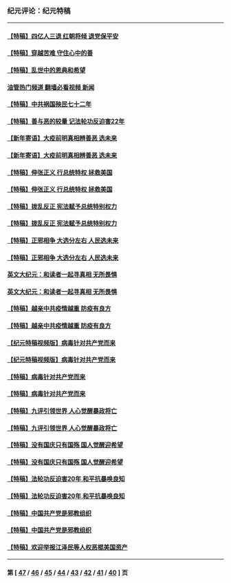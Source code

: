 ### 纪元评论：纪元特稿
---
#### [【特稿】四亿人三退 红朝将倾 退党保平安](../../pages/nsc424/n13794378.md?10100330) 
#### [【特稿】穿越苦难 守住心中的善](../../pages/nsc424/n13784979.md?10100330) 
#### [【特稿】乱世中的恩典和希望](../../pages/nsc424/n13734687.md?10100330) 
#### [油管热门频道 翻墙必看视频 新闻](ok?10100330)
#### [【特稿】中共祸国殃民七十二年](../../pages/nsc424/n13272607.md?10100330) 
#### [【特稿】善与恶的较量 记法轮功反迫害22年](../../pages/nsc424/n13086597.md?10100330) 
#### [【新年寄语】大疫前明真相辨善恶 选未来](../../pages/nsc424/n12660855.md?10100330) 
#### [【新年寄语】大疫前明真相辨善恶 选未来](../../pages/nsc424/n12660855.md?10100330) 
#### [【特稿】伸张正义 行总统特权 拯救美国](../../pages/nsc424/n12616806.md?10100330) 
#### [【特稿】伸张正义 行总统特权 拯救美国](../../pages/nsc424/n12616806.md?10100330) 
#### [【特稿】拨乱反正 宪法赋予总统特别权力](../../pages/nsc424/n12598306.md?10100330) 
#### [【特稿】拨乱反正 宪法赋予总统特别权力](../../pages/nsc424/n12598306.md?10100330) 
#### [【特稿】正邪相争 大选分左右 人民选未来](../../pages/nsc424/n12545208.md?10100330) 
#### [【特稿】正邪相争 大选分左右 人民选未来](../../pages/nsc424/n12545208.md?10100330) 
#### [英文大纪元：和读者一起寻真相 无所畏惧](../../pages/nsc424/n12542027.md?10100330) 
#### [英文大纪元：和读者一起寻真相 无所畏惧](../../pages/nsc424/n12542027.md?10100330) 
#### [【特稿】越亲中共疫情越重 防疫有良方](../../pages/nsc424/n12042989.md?10100330) 
#### [【特稿】越亲中共疫情越重 防疫有良方](../../pages/nsc424/n12042989.md?10100330) 
#### [【纪元特稿视频版】病毒针对共产党而来](../../pages/nsc424/n11977328.md?10100330) 
#### [【纪元特稿视频版】病毒针对共产党而来](../../pages/nsc424/n11977328.md?10100330) 
#### [【特稿】病毒针对共产党而来](../../pages/nsc424/n11928818.md?10100330) 
#### [【特稿】病毒针对共产党而来](../../pages/nsc424/n11928818.md?10100330) 
#### [【特稿】九评引领世界 人心觉醒暴政将亡](../../pages/nsc424/n11660496.md?10100330) 
#### [【特稿】九评引领世界 人心觉醒暴政将亡](../../pages/nsc424/n11660496.md?10100330) 
#### [【特稿】没有国庆只有国殇 国人觉醒迎希望](../../pages/nsc424/n11549354.md?10100330) 
#### [【特稿】没有国庆只有国殇 国人觉醒迎希望](../../pages/nsc424/n11549354.md?10100330) 
#### [【特稿】法轮功反迫害20年 和平抗暴唤良知](../../pages/nsc424/n11389135.md?10100330) 
#### [【特稿】法轮功反迫害20年 和平抗暴唤良知](../../pages/nsc424/n11389135.md?10100330) 
#### [【特稿】中国共产党是邪教组织](../../pages/nsc424/n11355551.md?10100330) 
#### [【特稿】中国共产党是邪教组织](../../pages/nsc424/n11355551.md?10100330) 
#### [【特稿】欢迎举报江泽民等人权恶棍美国资产](../../pages/nsc424/n11303040.md?10100330) 

---
#### 第 [ [47](./47.md?10100330) / [46](./46.md?10100330) / [45](./45.md?10100330) / [44](./44.md?10100330) / [43](./43.md?10100330) / [42](./42.md?10100330) / [41](./41.md?10100330) / [40](./40.md?10100330) ] 页
